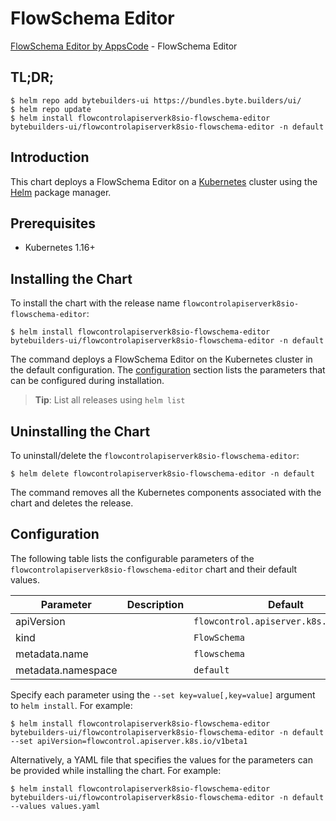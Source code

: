 # FlowSchema Editor

[FlowSchema Editor by AppsCode](https://byte.builders) - FlowSchema Editor

## TL;DR;

```console
$ helm repo add bytebuilders-ui https://bundles.byte.builders/ui/
$ helm repo update
$ helm install flowcontrolapiserverk8sio-flowschema-editor bytebuilders-ui/flowcontrolapiserverk8sio-flowschema-editor -n default
```

## Introduction

This chart deploys a FlowSchema Editor on a [Kubernetes](http://kubernetes.io) cluster using the [Helm](https://helm.sh) package manager.

## Prerequisites

- Kubernetes 1.16+

## Installing the Chart

To install the chart with the release name `flowcontrolapiserverk8sio-flowschema-editor`:

```console
$ helm install flowcontrolapiserverk8sio-flowschema-editor bytebuilders-ui/flowcontrolapiserverk8sio-flowschema-editor -n default
```

The command deploys a FlowSchema Editor on the Kubernetes cluster in the default configuration. The [configuration](#configuration) section lists the parameters that can be configured during installation.

> **Tip**: List all releases using `helm list`

## Uninstalling the Chart

To uninstall/delete the `flowcontrolapiserverk8sio-flowschema-editor`:

```console
$ helm delete flowcontrolapiserverk8sio-flowschema-editor -n default
```

The command removes all the Kubernetes components associated with the chart and deletes the release.

## Configuration

The following table lists the configurable parameters of the `flowcontrolapiserverk8sio-flowschema-editor` chart and their default values.

|     Parameter      | Description |                Default                 |
|--------------------|-------------|----------------------------------------|
| apiVersion         |             | `flowcontrol.apiserver.k8s.io/v1beta1` |
| kind               |             | `FlowSchema`                           |
| metadata.name      |             | `flowschema`                           |
| metadata.namespace |             | `default`                              |


Specify each parameter using the `--set key=value[,key=value]` argument to `helm install`. For example:

```console
$ helm install flowcontrolapiserverk8sio-flowschema-editor bytebuilders-ui/flowcontrolapiserverk8sio-flowschema-editor -n default --set apiVersion=flowcontrol.apiserver.k8s.io/v1beta1
```

Alternatively, a YAML file that specifies the values for the parameters can be provided while
installing the chart. For example:

```console
$ helm install flowcontrolapiserverk8sio-flowschema-editor bytebuilders-ui/flowcontrolapiserverk8sio-flowschema-editor -n default --values values.yaml
```
